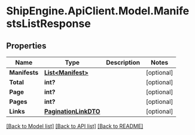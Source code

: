 # ShipEngine.ApiClient.Model.ManifestsListResponse
## Properties

Name | Type | Description | Notes
------------ | ------------- | ------------- | -------------
**Manifests** | [**List&lt;Manifest&gt;**](Manifest.md) |  | [optional] 
**Total** | **int?** |  | [optional] 
**Page** | **int?** |  | [optional] 
**Pages** | **int?** |  | [optional] 
**Links** | [**PaginationLinkDTO**](PaginationLinkDTO.md) |  | [optional] 

[[Back to Model list]](../README.md#documentation-for-models) [[Back to API list]](../README.md#documentation-for-api-endpoints) [[Back to README]](../README.md)

